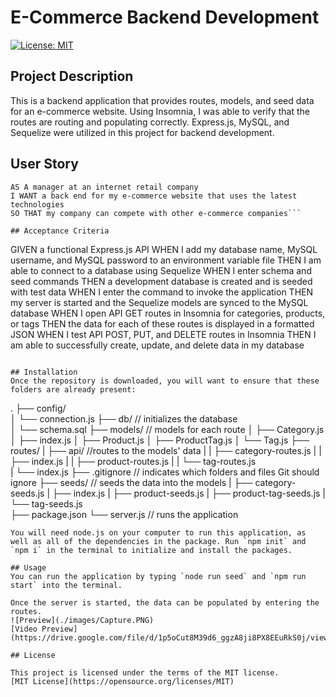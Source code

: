 # E-Commerce Backend Development
[![License: MIT](https://img.shields.io/badge/License-MIT-yellow.svg)](https://opensource.org/licenses/MIT)

## Project Description
This is a backend application that provides routes, models, and seed data for an e-commerce website. Using Insomnia, I was able to verify that the routes are routing and populating correctly. Express.js, MySQL, and Sequelize were utilized in this project for backend development.

## User Story
```
AS A manager at an internet retail company
I WANT a back end for my e-commerce website that uses the latest technologies
SO THAT my company can compete with other e-commerce companies```

## Acceptance Criteria
```
GIVEN a functional Express.js API
WHEN I add my database name, MySQL username, and MySQL password to an environment variable file
THEN I am able to connect to a database using Sequelize
WHEN I enter schema and seed commands
THEN a development database is created and is seeded with test data
WHEN I enter the command to invoke the application
THEN my server is started and the Sequelize models are synced to the MySQL database
WHEN I open API GET routes in Insomnia for categories, products, or tags
THEN the data for each of these routes is displayed in a formatted JSON
WHEN I test API POST, PUT, and DELETE routes in Insomnia
THEN I am able to successfully create, update, and delete data in my database
```

## Installation
Once the repository is downloaded, you will want to ensure that these folders are already present:
```
.
├── config/             
│   └── connection.js
├── db/                  // initializes the database    
│   └── schema.sql
├── models/                   // models for each route
│   ├── Category.js
│   ├── index.js
│   ├── Product.js
│   ├── ProductTag.js
│   └── Tag.js
├── routes/ 
|   ├── api/                //routes to the models' data
|   |   ├── category-routes.js
|   |   ├── index.js
|   |   ├── product-routes.js
|   |   └── tag-routes.js      
|   └── index.js
├── .gitignore             // indicates which folders and files Git should ignore
├── seeds/                 // seeds the data into the models
|   ├── category-seeds.js
|   ├── index.js
|   ├── product-seeds.js
|   ├── product-tag-seeds.js
|   └── tag-seeds.js         
├── package.json
└── server.js               // runs the application
```    
You will need node.js on your computer to run this application, as well as all of the dependencies in the package. Run `npm init` and `npm i` in the terminal to initialize and install the packages.

## Usage
You can run the application by typing `node run seed` and `npm run start` into the terminal.

Once the server is started, the data can be populated by entering the routes.
![Preview](./images/Capture.PNG)
[Video Preview](https://drive.google.com/file/d/1p5oCut8M39d6_ggzA8ji8PX8EEuRkS0j/view)

## License

This project is licensed under the terms of the MIT license.
[MIT License](https://opensource.org/licenses/MIT)